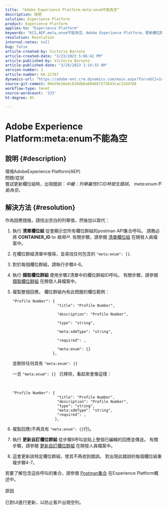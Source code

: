 ```yaml
---
title: 「Adobe Experience Platform:meta:enum不能為空"
description: 說明
solution: Experience Platform
product: Experience Platform
applies-to: "Experience Platform"
keywords: "KCS,AEP,meta,enum不能為空，Adobe Experience Platform，更新欄位群組，解決方法，疑難排解"
resolution: Resolution
internal-notes: null
bug: false
article-created-by: Victoria Barnato
article-created-date: "3/23/2023 5:06:42 PM"
article-published-by: Victoria Barnato
article-published-date: "3/28/2023 1:14:33 AM"
version-number: 1
article-number: KA-21767
dynamics-url: "https://adobe-ent.crm.dynamics.com/main.aspx?forceUCI=1&pagetype=entityrecord&etn=knowledgearticle&id=b2b20b10-9dc9-ed11-b597-6045bd006793"
source-git-commit: 90e59e16e6c810db6a60466f273b43cac32dd7d8
workflow-type: tm+mt
source-wordcount: '333'
ht-degree: 0%

---
```


# Adobe Experience Platform:meta:enum不能為空

## 說明 {#description}

環境AdobeExperience Platform(AEP)<br>問題/症狀<br>
嘗試更新欄位組時，出現錯誤：*中繼：列舉屬性ECID時發生錯誤。 meta:enum不能為空。*






## 解決方法 {#resolution}


作為因應措施，請找出空白的列舉值，然後加以取代：

1. 執行 <b>清單欄位組</b> 從會顯示您所有欄位群組的postman API集合呼叫。 請務必將 <b>CONTAINER_ID</b> to *租用戶*. 有關步驟，請參閱 [清單欄位組](https://developer.adobe.com/experience-platform-apis/references/schema-registry/#tag/Field-groups/operation/listFieldGroups) 在開發人員檔案中。
2. 在欄位群組清單中搜尋，並尋找任何包含的 `"meta:enum": {}`.
3. 對於每個欄位群組，請執行步驟4-6。
4. 執行 <b>擷取欄位群組</b> 使用步驟2清單中的欄位群組ID呼叫。 有關步驟，請參閱 [擷取欄位群組](https://developer.adobe.com/experience-platform-apis/references/schema-registry/#tag/Field-groups/operation/retrieveFieldGroup) 在開發人員檔案中。
5. 複製整個回應。 欄位群組內有此問題的欄位範例：




   ```clike
   "Profile Number": { 
                       "title": "Profile Number",                                     
                       "description": "Profile Number",                                    
                       "type": "string",                                     
                       "meta:xdmType": "string",                                    
                       "required": ,                                    
                       "meta:enum": {}                               
                     },
   ```



   並刪除任何具有 `"meta:enum": {}`



   一旦 `"meta:enum": {} ` 已移除，看起來會像這樣：

    

   ```clike
   "Profile Number": {
                       "title": "Profile Number",
                       "description": "Profile Number",
                       "type": "string",
                       "meta:xdmType": "string",
                       "required": ,
                      },
   ```
6. 複製回應(不再具有 `"meta:enum": {}`行)。
7. 執行 <b>更新自訂欄位群組</b> 從步驟6呼叫並貼上整個已編輯的回應並傳送。 有關步驟，請參閱 [更新自訂欄位群組](https://developer.adobe.com/experience-platform-apis/references/schema-registry/#tag/Field-groups/operation/patchFieldGroup) 在開發人員檔案中。
8. 這會更新該特定欄位群組，使其不再收到錯誤。 對出現此錯誤的每個欄位組重複步驟4-7。


若要了解包含這些呼叫的集合，請參閱 [Postman集合](https://experienceleague.adobe.com/docs/experience-platform/landing/platform-apis/postman.html?lang=en#collections) 在Experience Platform概述中。
<br><br>原因<br><br>
已對UI進行更新，以防止客戶出現空列。

